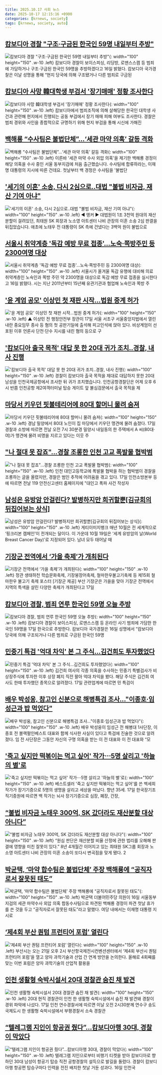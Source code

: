 ```yaml
---
title: 2025.10.17 사회 뉴스
date: 2025-10-17 12:15:16 +0900
categories: [krnews, society]
tags: [krnews, society, auto]
---
```

## [캄보디아 경찰 "구조·구금된 한국인 59명 내일부터 추방"](https://n.news.naver.com/mnews/article/015/0005198000)

![캄보디아 경찰 "구조·구금된 한국인 59명 내일부터 추방"](https://mimgnews.pstatic.net/image/origin/015/2025/10/16/5198000.jpg?type=nf220_150){: width="100" height="150" .w-10 .left}
캄보디아 경찰이 보이스피싱, 리딩방, 로맨스스캠 등 범죄에 가담하거나 구조·구금된 한국인 59명을 추방하겠다고 16일 밝혔다. 캄보디아 국가경찰은 이날 성명을 통해 “현지 당국에 의해 구조됐거나 다른 범죄로 구금된

## [캄보디아 사망 韓대학생 부검서 '장기매매' 정황 조사한다](https://n.news.naver.com/mnews/article/277/0005665553)

![캄보디아 사망 韓대학생 부검서 '장기매매' 정황 조사한다](https://mimgnews.pstatic.net/image/origin/277/2025/10/16/5665553.jpg?type=nf220_150){: width="100" height="150" .w-10 .left}
캄보디아에서 범죄조직에 의해 살해당한 한국인 대학생 사건과 관련해 현지에서 진행되는 공동 부검에서 장기 매매 피해 여부도 조사한다. 경찰은 범죄 경위와 사인을 종합적으로 규명하기 위해 현지 부검을 통해 시신에 가해진

## [백해룡 “수사팀은 불법단체”…‘세관 마약 의혹’ 갈등 격화](https://n.news.naver.com/mnews/article/056/0012048454)

![백해룡 “수사팀은 불법단체”…‘세관 마약 의혹’ 갈등 격화](https://mimgnews.pstatic.net/image/origin/056/2025/10/16/12048454.jpg?type=nf220_150){: width="100" height="150" .w-10 .left}
이른바 '세관 마약 수사 외압 의혹'을 제기한 백해룡 경정이 해당 의혹을 수사 중인 서울 동부지검에 처음 출근했습니다. 수사팀에 합류하라는, 이재명 대통령의 지시에 따른 건데요. 첫날부터 백 경정은 수사팀을 '불법단

## ['세기의 이혼' 소송, 다시 2심으로‥대법 "불법 비자금, 재산 기여 아냐"](https://n.news.naver.com/mnews/article/214/0001455403)

!['세기의 이혼' 소송, 다시 2심으로‥대법 "불법 비자금, 재산 기여 아냐"](https://mimgnews.pstatic.net/image/origin/214/2025/10/16/1455403.jpg?type=nf220_150){: width="100" height="150" .w-10 .left}
◀ 앵커 ▶ 대법원이 1조 3천억 원대의 재산분할이 걸려있던, 최태원 SK 회장과 노소영 아트센터 나비 관장의 이혼 소송 2심 판결을 뒤집었습니다. 애초에 노태우 전 대통령이 SK 측에 건넸다는 3백억 원이 불법으로

## [서울시 취약계층 '독감 예방 무료 접종'...노숙·쪽방주민 등 2300여명 대상](https://n.news.naver.com/mnews/article/014/0005420163)

![서울시 취약계층 '독감 예방 무료 접종'...노숙·쪽방주민 등 2300여명 대상](https://mimgnews.pstatic.net/image/origin/014/2025/10/16/5420163.jpg?type=nf220_150){: width="100" height="150" .w-10 .left}
서울시가 올겨울 독감 유행에 대비해 의료 취약계층인 노숙인과 쪽방 주민 약 2300명을 대상으로 독감 예방 무료 접종을 실시한다고 16일 밝혔다. 시는 지난 2011년부터 15년째 유관기관과 협업해 노숙인과 쪽방 주

## ['윤 계엄 공모' 이상민 첫 재판 시작…법원 중계 허가](https://n.news.naver.com/mnews/article/055/0001300522)

!['윤 계엄 공모' 이상민 첫 재판 시작…법원 중계 허가](https://mimgnews.pstatic.net/image/origin/055/2025/10/17/1300522.jpg?type=nf220_150){: width="100" height="150" .w-10 .left}
▲ 이상민 전 행정안전부 장관이 17일 서울 서초구 서울중앙지법에서 열린 내란 중요임무 종사 등 혐의 첫 공판기일에 출석해 피고인석에 앉아 있다. 비상계엄이 선포된 이후 언론사 단전·단수 지시를 내린 혐의 등으로 구

## ['캄보디아 출국 목적' 대답 못 한 20대 귀가 조치‥경찰, 내사 진행](https://n.news.naver.com/mnews/article/214/0001455541)

!['캄보디아 출국 목적' 대답 못 한 20대 귀가 조치‥경찰, 내사 진행](https://mimgnews.pstatic.net/image/origin/214/2025/10/17/1455541.jpg?type=nf220_150){: width="100" height="150" .w-10 .left}
경찰이 캄보디아 출국 목적을 제대로 대답하지 못한 20대 남성을 인천국제공항에서 조사한 뒤 귀가 조치했습니다. 인천공항경찰단은 어제 오후 6시 반쯤 인천공항 제2여객터미널 탑승 게이트 앞 불심검문에서 출국 목적을 제

## [마당서 키우던 핏불테리어에 80대 할머니 물려 숨져](https://n.news.naver.com/mnews/article/020/0003667851)

![마당서 키우던 핏불테리어에 80대 할머니 물려 숨져](https://mimgnews.pstatic.net/image/origin/020/2025/10/17/3667851.jpg?type=nf220_150){: width="100" height="150" .w-10 .left}
경남 밀양에서 80대 노인이 집 마당에서 키우던 맹견에 물려 숨졌다. 17일 경찰과 소방에 따르면 전날 오전 7시 30분경 밀양시 내일동의 한 주택에서 A 씨(80대·여)가 맹견에 물려 비명을 지르고 있다는 이웃 주

## ["나 절대 못 잡죠"…경찰 조롱한 인천 고교 폭발물 협박범](https://n.news.naver.com/mnews/article/001/0015684010)

!["나 절대 못 잡죠"…경찰 조롱한 인천 고교 폭발물 협박범](https://mimgnews.pstatic.net/image/origin/001/2025/10/17/15684010.jpg?type=nf220_150){: width="100" height="150" .w-10 .left}
인천 대인고등학교에 폭발물 협박을 하는 협박범이 경찰을 조롱하는 글을 올렸지만, 경찰은 범인 추적에 어려움을 겪고 있다. 17일 인천소방본부 등에 따르면 전날 119 안전신고센터 홈페이지에 "대인고 폭파 사건 작성자

## [남성은 유방암 안걸린다? 발병하지만 희귀할뿐[김규회의 뒤집어보는 상식]](https://n.news.naver.com/mnews/article/021/0002743186)

![남성은 유방암 안걸린다? 발병하지만 희귀할뿐[김규회의 뒤집어보는 상식]](https://mimgnews.pstatic.net/image/origin/021/2025/10/17/2743186.jpg?type=nf220_150){: width="100" height="150" .w-10 .left}
게티이미지뱅크 매년 10월은 전 세계적으로 ‘핑크리본 캠페인’이 전개되는 달이다. 이 가운데 10월 19일은 ‘세계 유방암의 날(World Breast Cancer Day)’로 지정되어 있다. 남녀 모두 태어날 때

## [기장군 전역에서 ‘가을 축제’가 개최된다](https://n.news.naver.com/mnews/article/016/0002543354)

![기장군 전역에서 ‘가을 축제’가 개최된다](https://mimgnews.pstatic.net/image/origin/016/2025/10/17/2543354.jpg?type=nf220_150){: width="100" height="150" .w-10 .left}
정관 생태하천 학습문화축제, 기장붕장어축제, 철마한우불고기축제 등 제15회 철마한우 불고기 축제 포스터 [기장군 제공] 부산 기장군은 가을을 맞아 기장군 전역에서 지역의 특색을 살린 다양한 축제가 개최된다고 17일

## [캄보디아 경찰, 범죄 연루 한국인 59명 오늘 추방](https://n.news.naver.com/mnews/article/081/0003582820)

![캄보디아 경찰, 범죄 연루 한국인 59명 오늘 추방](https://mimgnews.pstatic.net/image/origin/081/2025/10/17/3582820.jpg?type=nf220_150){: width="100" height="150" .w-10 .left}
캄보디아 경찰이 보이스피싱, 로맨스스캠 등 온라인 사기 범죄에 가담한 한국인 59명을 17일 한국으로 추방한다. 캄보디아 국가경찰은 16일 성명에서 “캄보디아 당국에 의해 구조되거나 다른 범죄로 구금된 한국인 59명

## [민중기 특검 '억대 차익' 본 그 주식…김건희도 투자했었다](https://n.news.naver.com/mnews/article/015/0005198189)

![민중기 특검 '억대 차익' 본 그 주식…김건희도 투자했었다](https://mimgnews.pstatic.net/image/origin/015/2025/10/17/5198189.jpg?type=nf220_150){: width="100" height="150" .w-10 .left}
김건희 여사의 각종 의혹을 수사하는 민중기 특별검사가 비상장주식에 투자한 이후 상장 폐지 직전 팔아 억대 차익을 봤다. 해당 주식은 김건희 여사도 한때 투자했던 종목으로 알려졌다. 17일 관련업계에 따르면 민 특검이

## [배우 박성웅, 참고인 신분으로 해병특검 조사…"이종호·임성근과 밥 먹었다"](https://n.news.naver.com/mnews/article/011/0004544445)

![배우 박성웅, 참고인 신분으로 해병특검 조사…"이종호·임성근과 밥 먹었다"](https://mimgnews.pstatic.net/image/origin/011/2025/10/17/4544445.jpg?type=nf220_150){: width="100" height="150" .w-10 .left}
배우 박성웅이 임성근 전 해병대 1사단장, 이종호 전 블랙펄인베스트 대표와 함께 식사한 사실이 있다고 특검에 진술한 것으로 알려졌다. 임 전 사단장은 그동안 자신의 구명 의혹을 받는 이 전 대표와 이 전 대표와 “모

## ['죽고 싶지만 떡볶이는 먹고 싶어' 작가⋯5명 살리고 '하늘의 별'로](https://n.news.naver.com/mnews/article/031/0000972638)

!['죽고 싶지만 떡볶이는 먹고 싶어' 작가⋯5명 살리고 '하늘의 별'로](https://mimgnews.pstatic.net/image/origin/031/2025/10/17/972638.jpg?type=nf220_150){: width="100" height="150" .w-10 .left}
베스트셀러 '죽고 싶지만 떡볶이는 먹고 싶어'를 쓴 백세희 작가가 장기기증으로 5명의 생명을 살리고 세상을 떠났다. 향년 35세. 17일 한국장기조직기증원에 따르면 백 작가는 뇌사 장기기증으로 심장, 폐장, 간장,

## [“불법 비자금 노태우 300억, SK 갔더라도 재산분할 대상 아니다”](https://n.news.naver.com/mnews/article/020/0003667809)

![“불법 비자금 노태우 300억, SK 갔더라도 재산분할 대상 아니다”](https://mimgnews.pstatic.net/image/origin/020/2025/10/17/3667809.jpg?type=nf220_150){: width="100" height="150" .w-10 .left}
“원심 판단은 재산분할 비율 산정에 관한 법리를 오해해 판결에 영향을 미친 잘못이 있다.” 8년 4개월간 이어지고 있는 최태원 SK그룹 회장과 노소영 아트센터 나비 관장의 이혼 소송이 또다시 변곡점을 맞게 됐다. 2

## [박균택, ‘마약 합수팀은 불법단체’ 주장 백해룡에 “공직자로서 잘못된 태도”](https://n.news.naver.com/mnews/article/032/0003402394)

![박균택, ‘마약 합수팀은 불법단체’ 주장 백해룡에 “공직자로서 잘못된 태도”](https://mimgnews.pstatic.net/image/origin/032/2025/10/16/3402394.jpg?type=nf220_150){: width="100" height="150" .w-10 .left}
박균택 더불어민주당 의원이 16일 서울동부지검의 세관 마약수사 외압 의혹 합동수사팀으로 파견된 백해룡 경정이 파견 첫날 휴가를 쓴 것을 두고 “공직자로서 잘못된 태도”라고 말했다. 여당 내에서는 이재명 대통령 지시로

## [‘제4회 부산 퀀텀 프런티어 포럼’ 열린다](https://n.news.naver.com/mnews/article/011/0004544388)

![‘제4회 부산 퀀텀 프런티어 포럼’ 열린다](https://mimgnews.pstatic.net/image/origin/011/2025/10/17/4544388.jpg?type=nf220_150){: width="100" height="150" .w-10 .left}
부산시는 오는 21일 오후 2시 부산항국제전시컨벤션센터에서 ‘제4회 부산시 퀀텀 프런티어 포럼’을 열고 양자 과학기술과 산업 간 연계 방안을 논의한다. 올해로 4회째를 맞는 이번 포럼은 양자 과학기술의 산업적 활용을

## [인천 생활형 숙박시설서 20대 경찰관 숨진 채 발견](https://n.news.naver.com/mnews/article/003/0013540363)

![인천 생활형 숙박시설서 20대 경찰관 숨진 채 발견](https://mimgnews.pstatic.net/image/origin/003/2025/10/17/13540363.jpg?type=nf220_150){: width="100" height="150" .w-10 .left}
20대 현직 경찰관이 인천 한 생활형 숙박시설에서 숨진 채 발견돼 경찰이 경위 파악에 나섰다. 17일 인천 연수경찰서에 따르면 이날 오전 2시30분께 연수구 송도국제도시 한 생활형 숙박시설에서 부평경찰서 소속 경찰관

## [“텔레그램 지인이 항공권 줬다”…캄보디아행 30대, 경찰이 막았다](https://n.news.naver.com/mnews/article/020/0003667638)

![“텔레그램 지인이 항공권 줬다”…캄보디아행 30대, 경찰이 막았다](https://mimgnews.pstatic.net/image/origin/020/2025/10/16/3667638.jpg?type=nf220_150){: width="100" height="150" .w-10 .left}
텔레그램 지인으로부터 비행기 티켓을 받아 캄보디아로 향하던 30대 남성이 항공기 탑승 직전 공항경찰의 설득으로 발길을 돌렸다. 경찰이 캄보디아행 항공편 탑승구마다 인력을 전진 배치한 첫날 거둔 성과다. 16일 인천국


